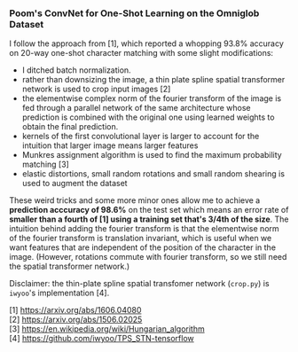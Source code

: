 ### Poom's ConvNet for One-Shot Learning on the Omniglob Dataset

I follow the approach from [1], which reported a whopping 93.8% accuracy on 20-way one-shot character matching with some slight modifications: 

* I ditched batch normalization.
* rather than downsizing the image, a thin plate spline spatial transformer network is used to crop input images [2]
* the elementwise complex norm of the fourier transform of the image is fed through a parallel network of the same architecture whose prediction is combined with the original one using learned weights to obtain the final prediction.
* kernels of the first convolutional layer is larger to account for the intuition that larger image means larger features
* Munkres assignment algorithm is used to find the maximum probability matching [3]
* elastic distortions, small random rotations and small random shearing is used to augment the dataset

These weird tricks and some more minor ones allow me to achieve a __prediction acccuracy of 98.6%__ on the test set which means an error rate of __smaller than a fourth of [1] using a training set that's 3/4th of the size__. The intuition behind adding the fourier transform is that the elementwise norm of the fourier transform is translation invariant, which is useful when we want features that are independent of the position of the character in the image. (However, rotations commute with fourier transform, so we still need the spatial transformer network.)

Disclaimer: the thin-plate spline spatial transfomer network (`crop.py`) is `iwyoo`'s implementation [4].

[1] https://arxiv.org/abs/1606.04080  
[2] https://arxiv.org/abs/1506.02025  
[3] https://en.wikipedia.org/wiki/Hungarian_algorithm  
[4] https://github.com/iwyoo/TPS_STN-tensorflow